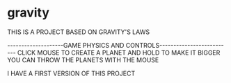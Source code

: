 # gravity
THIS IS A PROJECT BASED ON GRAVITY'S LAWS

--------------------GAME PHYSICS AND CONTROLS--------------------------
    CLICK MOUSE TO CREATE A PLANET AND HOLD TO MAKE IT BIGGER
    YOU CAN THROW THE PLANETS WITH THE MOUSE
    


I HAVE A FIRST VERSION OF THIS PROJECT 
